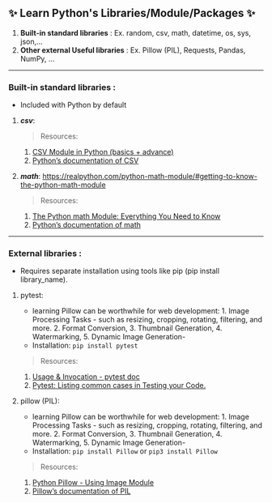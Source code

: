 ## ✨ Learn Python's Libraries/Module/Packages ✨

1. **Built-in standard libraries** :
   Ex. random, csv, math, datetime, os, sys, json,...
2. **Other external Useful libraries** :
   Ex. Pillow (PIL), Requests, Pandas, NumPy, ...

---

### Built-in standard libraries :

- Included with Python by default

1. **_csv_**:

   > Resources:

   1. [CSV Module in Python (basics + advance)](https://www.linkedin.com/pulse/csv-module-python-manish-v--ojyhe)
   2. [Python’s documentation of CSV](https://docs.python.org/3/library/csv.html)

2. **_math_**: https://realpython.com/python-math-module/#getting-to-know-the-python-math-module

   > Resources:

   1. [The Python math Module: Everything You Need to Know](https://realpython.com/python-math-module/#getting-to-know-the-python-math-module)
   2. [Python’s documentation of math](https://docs.python.org/3/library/math.html)

---

### External libraries :

- Requires separate installation using tools like pip (pip install library_name).

1.  pytest:

    - learning Pillow can be worthwhile for web development: 1. Image Processing Tasks - such as resizing, cropping, rotating, filtering, and more. 2. Format Conversion, 3. Thumbnail Generation, 4. Watermarking, 5. Dynamic Image Generation-
    - Installation: `pip install pytest`

    > Resources:

    1.  [Usage & Invocation - pytest doc](https://docs.pytest.org/en/6.2.x/usage.html)
    2.  [Pytest: Listing common cases in Testing your Code.](https://medium.com/@hema-chandra/pytest-unittest-listing-common-cases-in-testing-your-code-dd33c2725f41)

2.  pillow (PIL):

    - learning Pillow can be worthwhile for web development: 1. Image Processing Tasks - such as resizing, cropping, rotating, filtering, and more. 2. Format Conversion, 3. Thumbnail Generation, 4. Watermarking, 5. Dynamic Image Generation-
    - Installation: `pip install Pillow` or `pip3 install Pillow`

    > Resources:

    1.  [Python Pillow - Using Image Module](https://www.tutorialspoint.com/python_pillow/python_pillow_quick_guide.htm)
    2.  [Pillow’s documentation of PIL](https://pillow.readthedocs.io/en/stable/)
